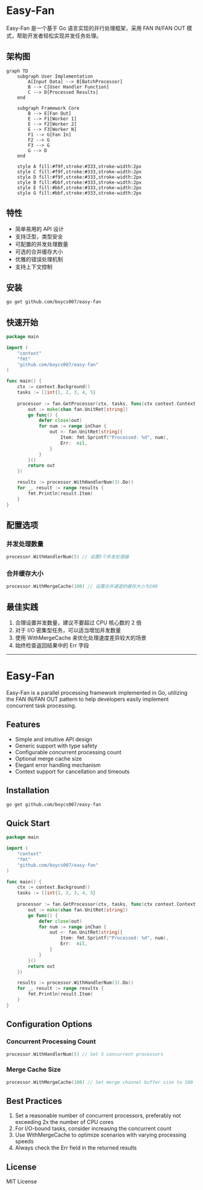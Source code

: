 # Easy-Fan

Easy-Fan 是一个基于 Go 语言实现的并行处理框架，采用 FAN IN/FAN OUT 模式，帮助开发者轻松实现并发任务处理。

## 架构图

```mermaid
graph TD
    subgraph User Implementation
        A[Input Data] --> B[BatchProcessor]
        B --> C[User Handler Function]
        C --> D[Processed Results]
    end

    subgraph Framework Core
        B --> E[Fan Out]
        E --> F1[Worker 1]
        E --> F2[Worker 2]
        E --> F3[Worker N]
        F1 --> G[Fan In]
        F2 --> G
        F3 --> G
        G --> D
    end

    style A fill:#f9f,stroke:#333,stroke-width:2px
    style C fill:#f9f,stroke:#333,stroke-width:2px
    style D fill:#f9f,stroke:#333,stroke-width:2px
    style B fill:#bbf,stroke:#333,stroke-width:2px
    style E fill:#bbf,stroke:#333,stroke-width:2px
    style G fill:#bbf,stroke:#333,stroke-width:2px
```

## 特性

- 简单易用的 API 设计
- 支持泛型，类型安全
- 可配置的并发处理数量
- 可选的合并缓存大小
- 优雅的错误处理机制
- 支持上下文控制

## 安装

```bash
go get github.com/boycs007/easy-fan
```

## 快速开始

```go
package main

import (
    "context"
    "fmt"
    "github.com/boycs007/easy-fan"
)

func main() {
    ctx := context.Background()
    tasks := []int{1, 2, 3, 4, 5}
    
    processor := fan.GetProcessor(ctx, tasks, func(ctx context.Context, inChan <-chan int) <-chan fan.UnitRet[string] {
        out := make(chan fan.UnitRet[string])
        go func() {
            defer close(out)
            for num := range inChan {
                out <- fan.UnitRet[string]{
                    Item: fmt.Sprintf("Processed: %d", num),
                    Err:  nil,
                }
            }
        }()
        return out
    })

    results := processor.WithHandlerNum(3).Do()
    for _, result := range results {
        fmt.Println(result.Item)
    }
}
```

## 配置选项

### 并发处理数量

```go
processor.WithHandlerNum(5) // 设置5个并发处理器
```

### 合并缓存大小

```go
processor.WithMergeCache(100) // 设置合并通道的缓存大小为100
```

## 最佳实践

1. 合理设置并发数量，建议不要超过 CPU 核心数的 2 倍
2. 对于 I/O 密集型任务，可以适当增加并发数量
3. 使用 WithMergeCache 来优化处理速度差异较大的场景
4. 始终检查返回结果中的 Err 字段

---

# Easy-Fan

Easy-Fan is a parallel processing framework implemented in Go, utilizing the FAN IN/FAN OUT pattern to help developers easily implement concurrent task processing.

## Features

- Simple and intuitive API design
- Generic support with type safety
- Configurable concurrent processing count
- Optional merge cache size
- Elegant error handling mechanism
- Context support for cancellation and timeouts

## Installation

```bash
go get github.com/boycs007/easy-fan
```

## Quick Start

```go
package main

import (
    "context"
    "fmt"
    "github.com/boycs007/easy-fan"
)

func main() {
    ctx := context.Background()
    tasks := []int{1, 2, 3, 4, 5}
    
    processor := fan.GetProcessor(ctx, tasks, func(ctx context.Context, inChan <-chan int) <-chan fan.UnitRet[string] {
        out := make(chan fan.UnitRet[string])
        go func() {
            defer close(out)
            for num := range inChan {
                out <- fan.UnitRet[string]{
                    Item: fmt.Sprintf("Processed: %d", num),
                    Err:  nil,
                }
            }
        }()
        return out
    })

    results := processor.WithHandlerNum(3).Do()
    for _, result := range results {
        fmt.Println(result.Item)
    }
}
```

## Configuration Options

### Concurrent Processing Count

```go
processor.WithHandlerNum(5) // Set 5 concurrent processors
```

### Merge Cache Size

```go
processor.WithMergeCache(100) // Set merge channel buffer size to 100
```

## Best Practices

1. Set a reasonable number of concurrent processors, preferably not exceeding 2x the number of CPU cores
2. For I/O-bound tasks, consider increasing the concurrent count
3. Use WithMergeCache to optimize scenarios with varying processing speeds
4. Always check the Err field in the returned results

## License

MIT License 